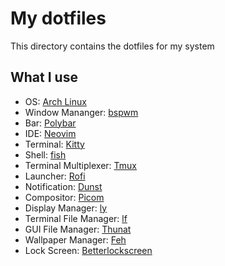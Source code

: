 # My dotfiles
This directory contains the dotfiles for my system

## What I use
- OS: [Arch Linux](https://archlinux.org/)
- Window Mananger: [bspwm](https://github.com/baskerville/bspwm)
- Bar: [Polybar](https://github.com/polybar/polybar)
- IDE: [Neovim](https://github.com/neovim/neovim)
- Terminal: [Kitty](https://github.com/kovidgoyal/kitty)
- Shell: [fish](https://github.com/fish-shell/fish-shell)
- Terminal Multiplexer: [Tmux](https://github.com/tmux/tmux/wiki)
- Launcher: [Rofi](https://github.com/davatorium/rofi)
- Notification: [Dunst](https://github.com/dunst-project/dunst)
- Compositor: [Picom](https://github.com/yshui/picom)
- Display Manager: [ly](https://github.com/sddm/sddm)
- Terminal File Manager: [lf](https://github.com/gokcehan/lf)
- GUI File Manager: [Thunat](https://github.com/xfce-mirror/thunar)
- Wallpaper Manager: [Feh](https://github.com/derf/feh)
- Lock Screen: [Betterlockscreen](https://github.com/betterlockscreen/betterlockscreen)
